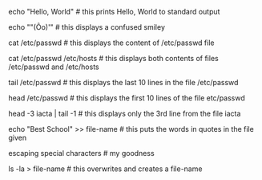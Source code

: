 echo "Hello, World" # this prints Hello, World to standard output

echo "\"(Ôo)'" # this displays a confused smiley

cat /etc/passwd # this displays the content of /etc/passwd file

cat /etc/passwd /etc/hosts # this displays both contents of files /etc/passwd and /etc/hosts

tail /etc/passwd # this displays the last 10 lines in the file /etc/passwd

head /etc/passwd # this displays the first 10 lines of the file etc/passwd

head -3 iacta | tail -1 # this displays only the 3rd line from the file iacta

echo "Best School" >> file-name # this puts the words in quotes in the file given

escaping special characters # my goodness

ls -la > file-name # this overwrites and creates a file-name
